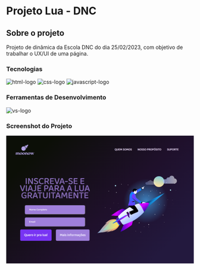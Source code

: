 # Projeto Lua - DNC


##  Sobre o projeto

Projeto de dinâmica da Escola DNC do dia 25/02/2023, com objetivo de trabalhar o UX/UI de uma página.

### Tecnologias
<p display="inline-block">
  <img width="100" height="30" src="https://img.shields.io/badge/HTML5-E34F26?style=for-the-badge&logo=html5&logoColor=white" alt="html-logo"/>
  <img width="100" height="30" src="https://img.shields.io/badge/CSS3-1572B6?style=for-the-badge&logo=css3&logoColor=white" alt="css-logo"/>
  <img width="100" height="30" src="https://img.shields.io/badge/JavaScript-323330?style=for-the-badge&logo=javascript&logoColor=F7DF1E" alt="javascript-logo"/>
</p>
                                                                                                  
### Ferramentas de Desenvolvimento

<p display="inline-block">
  <img width="48" src="https://static.wikia.nocookie.net/logopedia/images/e/ec/Microsoft_Visual_Studio_2022.svg" alt="vs-logo"/>
  
### Screenshot do Projeto
![image](https://github.com/herbertdantas/projeto-lua/blob/main/assets/img/index.PNG)

